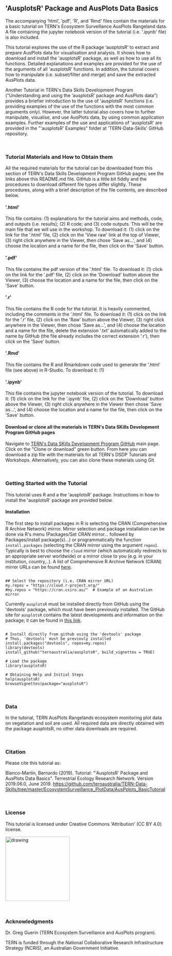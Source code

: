 ## 'AusplotsR' Package and AusPlots Data Basics

The accompanying ‘html’, 'pdf’, 'R', and 'Rmd' files contain the materials for a basic tutorial on TERN's Ecosystem Surveillance AusPlots Rangeland data. A file containing the jupyter notebook version of the tutorial (i.e. '.ipynb' file) is also included.  

This tutorial explores the use of the R package ‘ausplotsR’ to extract and prepare AusPlots data for visualisation and analysis. It shows how to download and install the 'ausplotsR' package, as well as how to use all its functions. Detailed explanations and examples are provided for the use of the arguments of all 'ausplotsR' functions. In addition, the tutorial covers how to manipulate (i.e. subset/filter and merge) and save the extracted AusPlots data. 

Another Tutorial in TERN's Data Skills Development Program ("Understanding and using the ‘ausplotsR’ package and AusPlots data") provides a briefier introduction to the use of 'ausplotsR' functions (i.e. providing examples of the use of the functions with the most common arguments only). However, the latter tutorial also covers how to further manipulate, visualise, and use AusPlots data, by using common application examples. Further examples of the use and applications of 'ausplotsR' are provided in the "'ausplotsR' Examples" folder at 'TERN-Data-Skills' GitHub repository.


&nbsp;
### Tutorial Materials and How to Obtain them

All the required materials for the tutorial can be downloaded from this section of TERN's Data Skills Development Program GitHub pages; see the links above this README.md file. GitHub is a little bit fiddly and the procedures to download different file types differ slightly. These procedures, along with a brief description of the file contents, are described below.

#### '.html'

This file contains: (1) explanations for the tutorial aims and methods, code, and outputs (i.e. results); (2) R code; and (3) code outputs. This will be the main file that we will use in the workshop. To download it: (1) click on the link for the '.html' file, (2) click on the 'View raw' link at the top of Viewer, (3) right click anywhere in the Viewer, then chose 'Save as...', and (4) choose the location and a name for the file, then click on the 'Save' button.

#### '.pdf' 

This file contains the pdf version of the '.html' file. To download it: (1) click on the link for the '.pdf' file, (2) click on the 'Download' button above the Viewer, (3) choose the location and a name for the file, then click on the 'Save' button.  

#### '.r'

This file contains the R code for the tutorial. It is heavily commented, including the comments in the '.html' file. To download it: (1) click on the link for the '.r' file, (2) click on the 'Raw' button above the Viewer, (3) right click anywhere in the Viewer, then chose 'Save as...', and (4) choose the location and a name for the file, delete the extension '.txt' automatically added to the name by GitHub (the file already includes the correct extension '.r'), then click on the 'Save' button.

#### '.Rmd'
This file contains the R and Rmarkdown code used to generate the '.html' file (see above) in R-Studio.  To download it: (1) 

#### '.ipynb' 

This file contains the jupyter notebook version of the tutorial. To download it: (1) click on the link for the '.ipynb' file, (2) click on the 'Download' button above the Viewer, (3) right click anywhere in the Viewer then chose 'Save as...', and (4) choose the location and a name for the file, then click on the 'Save' button. 

#### Download or clone all the materials in TERN's Data SKills Development Program GitHub pages

Navigate to [TERN's Data SKills Development Program GitHub](https://github.com/ternaustralia/TERN-Data-Skills) main page. Click on the "Clone or download" green button. From here you can download a zip file with the materials for all TERN's DSDP Tutorials and Workshops. Alternatively, you can also clone these materials using Git.


&nbsp;
### Getting Started with the Tutorial

This tutorial uses R and a the 'ausplotsR' package. Instructions in how to install the 'ausplotsR' package are provided below.

#### Installation
The first step to install packages in R is selecting the CRAN (Comprehensive R Archive Network) mirror. Mirror selection and package installation can be done via R's menu (Packages/Set CRAN mirror... followed by Packages/install package(s)...) or programmatically the function `install.packages` (selecting the CRAN mirror using the argument `repos`). Typically is best to choose the `cloud` mirror (which automatically redirects to an appropriate server worldwide) or a mirror close to you (e.g. in your institution, country,..). A list of Comprehensive R Archive Network (CRAN) mirror URLs can be found [here](https://cran.r-project.org/mirrors.html). 

```{r, message=FALSE, warning=FALSE, error=FALSE}

## Select the repository (i.e. CRAN mirror URL)
my.repos = "https://cloud.r-project.org/"
#my.repos = "https://cran.csiro.au/"  # Example of an Australian mirror

```

Currently `ausplotsR` must be installed directly from GitHub using the 'devtools' package, which must have been previously installed. The GitHub site for `ausplotsR` contains the latest developments and information on the package; it can be found in [this link](https://github.com/ternaustralia/ausplotsR).

```{r, message=FALSE, warning=FALSE, error=FALSE}

# Install directly from github using the 'devtools' package
# Thus, 'devtools' must be previouly installed
install.packages("devtools", repos=my.repos)
library(devtools)
install_github("ternaustralia/ausplotsR", build_vignettes = TRUE)

# Load the package
library(ausplotsR)

# Obtaining Help and Initial Steps
help(ausplotsR)
browseVignettes(package="ausplotsR")

```


&nbsp;
### Data

In the tutorial, TERN AusPlots Rangelands ecosystem monitoring plot data on vegetation and soil are used. All required data are directly obtained with the package ausplotsR, no other data downloads are required.


&nbsp;
### Citation

Please cite this tutorial as: 

Blanco-Martin, Bernardo (2019). 
Tutorial: "'AusplotsR' Package and AusPlots Data Basics". 
Terrestrial Ecology Research Network.
Version 2019.06.0, June 2019.
https://github.com/ternaustralia/TERN-Data-Skills/tree/master/EcosystemSurveillance_PlotData/AusPplots_BasicTutorial


&nbsp;
### License

This tutorial is licensed under Creative Commons 'Attribution' (CC BY 4.0) license.

<img src="https://mirrors.creativecommons.org/presskit/buttons/88x31/png/by.png" alt="drawing" width="200"/>


&nbsp;
### Acknowledgments

Dr. Greg Guerin  (TERN Ecosystem Surveillance and AusPlots program).

TERN is funded through the National Collaborative Research Infrastructure Strategy (NCRIS), an Australian Government Initiative.











